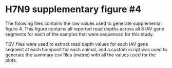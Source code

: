 # H7N9 supplementary figure #4 #


The folowing files contains the raw values used to generate supplemental figure 4. This figure contains all reported read depths across all 8 IAV gene segments for each of the samples that were sequenced for this study. 

TSV_files were used to extract read depth values for each IAV gene segment at each timepoint for each animal, and a custom script was used to generate the summary csv files (matrix) with all the values used for the plots. 
